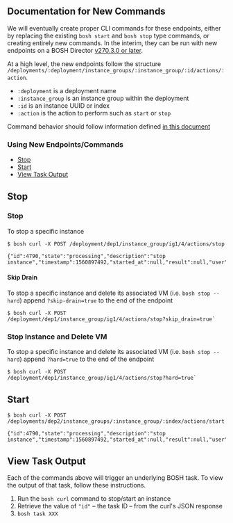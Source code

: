 ## Documentation for New Commands 

We will eventually create proper CLI commands for these endpoints, 
either by replacing the existing `bosh start` and `bosh stop` type commands,
or creating entirely new commands. In the interim, they can be run with new endpoints on a BOSH Director [v270.3.0 or later](https://github.com/cloudfoundry/bosh/releases/tag/v270.3.0).

At a high level, the new endpoints follow the structure
`/deployments/:deployment/instance_groups/:instance_group/:id/actions/:action`. 
  * `:deployment` is a deployment name
  * `:instance_group` is an instance group within the deployment
  * `:id` is an instance UUID or index
  * `:action` is the action to perform such as `start` or `stop`

Command behavior should follow information defined [in this document](https://github.com/mfine30/notes/blob/master/bosh-command-behavior.md)

### Using New Endpoints/Commands
* [Stop](#stop)
* [Start](#start)
* [View Task Output](#view-task-output)

## Stop

### Stop

To stop a specific instance
```
$ bosh curl -X POST /deployment/dep1/instance_group/ig1/4/actions/stop

{"id":4790,"state":"processing","description":"stop instance","timestamp":1560897492,"started_at":null,"result":null,"user":"admin","deployment":"lifecycle","context_id":""}
```

#### Skip Drain

To stop a specific instance and delete its associated VM
(i.e. `bosh stop --hard`) append `?skip-drain=true` to the end of the endpoint
```
$ bosh curl -X POST /deployment/dep1/instance_group/ig1/4/actions/stop?skip_drain=true`
```

### Stop Instance and Delete VM

To stop a specific instance and delete its associated VM
(i.e. `bosh stop --hard`) append `?hard=true` to the end of the endpoint
```
$ bosh curl -X POST /deployment/dep1/instance_group/ig1/4/actions/stop?hard=true`
```

## Start

```
$ bosh curl -X POST /deployments/dep2/instance_groups/:instance_group/:index/actions/start

{"id":4790,"state":"processing","description":"stop instance","timestamp":1560897492,"started_at":null,"result":null,"user":"admin","deployment":"lifecycle","context_id":""}
```


## View Task Output 
Each of the commands above will trigger an underlying BOSH task. To view the output of that task, follow these instructions.

1. Run the `bosh curl` command to stop/start an instance
1. Retrieve the value of `"id"` – the task ID – from the curl's JSON response
1. `bosh task XXX`
